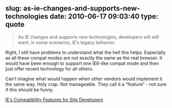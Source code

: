slug: as-ie-changes-and-supports-new-technologies
date: 2010-06-17 09:03:40
type: quote
---

> As IE changes and supports new technologies, developers will still want, in some scenarios, IE’s legacy behavior.

Right, I still have problems to understand what the hell this helps. Especially as all these compat modes are not exactly the same as the real browser. It would have been enough to support one IE6-like compat mode and then just offer recent technology for all others.

 Can’t imagine what would happen when other vendors would implement it the same way. Holy crap. Not manageable. They call it a “feature” - not sure if this should be funny.

 [IE’s Compatibility Features for Site Developers](https://blogs.msdn.com/b/ie/archive/2010/06/16/ie-s-compatibility-features-for-site-developers.aspx)
